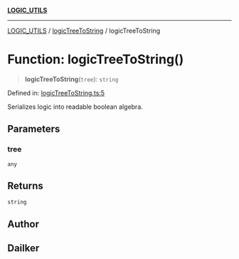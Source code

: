 [**LOGIC_UTILS**](../../README.md)

***

[LOGIC_UTILS](../../README.md) / [logicTreeToString](../README.md) / logicTreeToString

# Function: logicTreeToString()

> **logicTreeToString**(`tree`): `string`

Defined in: [logicTreeToString.ts:5](https://github.com/dailker/everyutil/blob/2c6c8c707de5d4a5d228d272d2d21855929838e2/src/logic/logicTreeToString.ts#L5)

Serializes logic into readable boolean algebra.

## Parameters

### tree

`any`

## Returns

`string`

## Author

## Dailker

